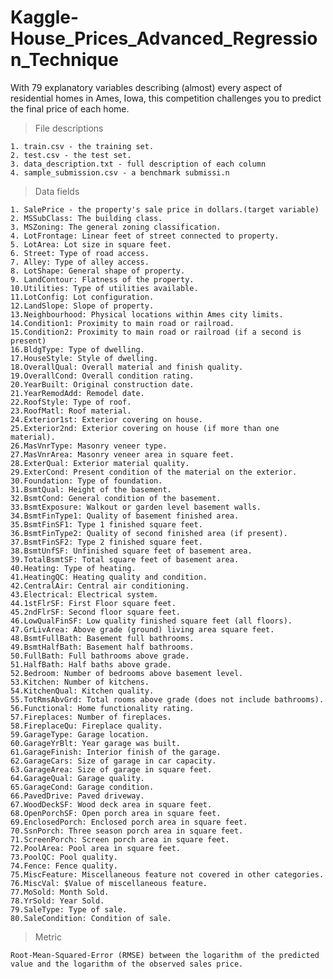 # Kaggle-House_Prices_Advanced_Regression_Technique
With 79 explanatory variables describing (almost) every aspect of residential homes in Ames, Iowa, this competition challenges you to predict the final price of each home.

> File descriptions

    1. train.csv - the training set.
    2. test.csv - the test set.
    3. data_description.txt - full description of each column
    4. sample_submission.csv - a benchmark submissi.n 

> Data fields

    1. SalePrice - the property's sale price in dollars.(target variable)
    2. MSSubClass: The building class.
    3. MSZoning: The general zoning classification.
    4. LotFrontage: Linear feet of street connected to property.
    5. LotArea: Lot size in square feet.
    6. Street: Type of road access.
    7. Alley: Type of alley access.
    8. LotShape: General shape of property.
    9. LandContour: Flatness of the property.
    10.Utilities: Type of utilities available.
    11.LotConfig: Lot configuration.
    12.LandSlope: Slope of property.
    13.Neighbourhood: Physical locations within Ames city limits.
    14.Condition1: Proximity to main road or railroad.
    15.Condition2: Proximity to main road or railroad (if a second is present)
    16.BldgType: Type of dwelling.
    17.HouseStyle: Style of dwelling.
    18.OverallQual: Overall material and finish quality.
    19.OverallCond: Overall condition rating.
    20.YearBuilt: Original construction date.
    21.YearRemodAdd: Remodel date.
    22.RoofStyle: Type of roof.
    23.RoofMatl: Roof material.
    24.Exterior1st: Exterior covering on house.
    25.Exterior2nd: Exterior covering on house (if more than one material).
    26.MasVnrType: Masonry veneer type.
    27.MasVnrArea: Masonry veneer area in square feet.
    28.ExterQual: Exterior material quality.
    29.ExterCond: Present condition of the material on the exterior.
    30.Foundation: Type of foundation.
    31.BsmtQual: Height of the basement.
    32.BsmtCond: General condition of the basement.
    33.BsmtExposure: Walkout or garden level basement walls.
    34.BsmtFinType1: Quality of basement finished area.
    35.BsmtFinSF1: Type 1 finished square feet.
    36.BsmtFinType2: Quality of second finished area (if present).
    37.BsmtFinSF2: Type 2 finished square feet.
    38.BsmtUnfSF: Unfinished square feet of basement area.
    39.TotalBsmtSF: Total square feet of basement area.
    40.Heating: Type of heating.
    41.HeatingQC: Heating quality and condition.
    42.CentralAir: Central air conditioning.
    43.Electrical: Electrical system.
    44.1stFlrSF: First Floor square feet.
    45.2ndFlrSF: Second floor square feet.
    46.LowQualFinSF: Low quality finished square feet (all floors).
    47.GrLivArea: Above grade (ground) living area square feet.
    48.BsmtFullBath: Basement full bathrooms.
    49.BsmtHalfBath: Basement half bathrooms.
    50.FullBath: Full bathrooms above grade.
    51.HalfBath: Half baths above grade.
    52.Bedroom: Number of bedrooms above basement level.
    53.Kitchen: Number of kitchens.
    54.KitchenQual: Kitchen quality.
    55.TotRmsAbvGrd: Total rooms above grade (does not include bathrooms).
    56.Functional: Home functionality rating.
    57.Fireplaces: Number of fireplaces.
    58.FireplaceQu: Fireplace quality.
    59.GarageType: Garage location.
    60.GarageYrBlt: Year garage was built.
    61.GarageFinish: Interior finish of the garage.
    62.GarageCars: Size of garage in car capacity.
    63.GarageArea: Size of garage in square feet.
    64.GarageQual: Garage quality.
    65.GarageCond: Garage condition.
    66.PavedDrive: Paved driveway.
    67.WoodDeckSF: Wood deck area in square feet.
    68.OpenPorchSF: Open porch area in square feet.
    69.EnclosedPorch: Enclosed porch area in square feet.
    70.SsnPorch: Three season porch area in square feet.
    71.ScreenPorch: Screen porch area in square feet.
    72.PoolArea: Pool area in square feet.
    73.PoolQC: Pool quality.
    74.Fence: Fence quality.
    75.MiscFeature: Miscellaneous feature not covered in other categories.
    76.MiscVal: $Value of miscellaneous feature.
    77.MoSold: Month Sold.
    78.YrSold: Year Sold.
    79.SaleType: Type of sale.
    80.SaleCondition: Condition of sale.
    
   > Metric
   
    Root-Mean-Squared-Error (RMSE) between the logarithm of the predicted value and the logarithm of the observed sales price. 
